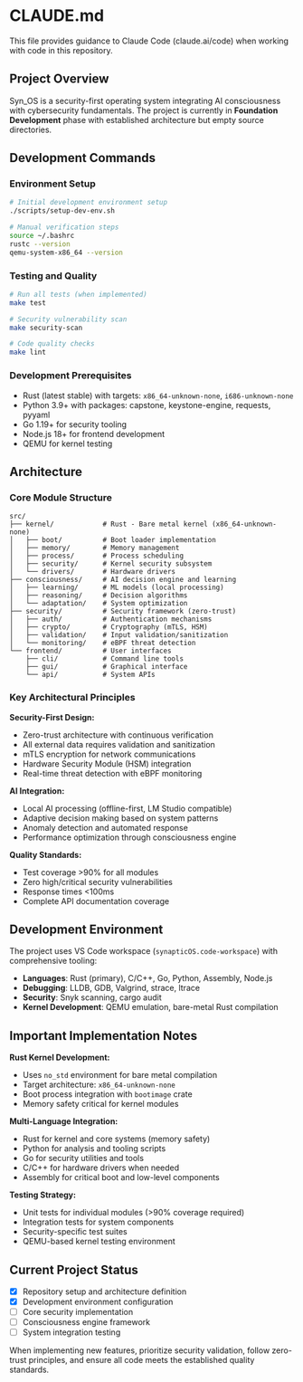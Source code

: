 # CLAUDE.md

This file provides guidance to Claude Code (claude.ai/code) when working with code in this repository.

## Project Overview

Syn_OS is a security-first operating system integrating AI consciousness with cybersecurity fundamentals. The project is currently in **Foundation Development** phase with established architecture but empty source directories.

## Development Commands

### Environment Setup
```bash
# Initial development environment setup
./scripts/setup-dev-env.sh

# Manual verification steps
source ~/.bashrc
rustc --version
qemu-system-x86_64 --version
```

### Testing and Quality
```bash
# Run all tests (when implemented)
make test

# Security vulnerability scan
make security-scan

# Code quality checks
make lint
```

### Development Prerequisites
- Rust (latest stable) with targets: `x86_64-unknown-none`, `i686-unknown-none`
- Python 3.9+ with packages: capstone, keystone-engine, requests, pyyaml
- Go 1.19+ for security tooling
- Node.js 18+ for frontend development
- QEMU for kernel testing

## Architecture

### Core Module Structure
```
src/
├── kernel/            # Rust - Bare metal kernel (x86_64-unknown-none)
│   ├── boot/          # Boot loader implementation
│   ├── memory/        # Memory management
│   ├── process/       # Process scheduling
│   ├── security/      # Kernel security subsystem
│   └── drivers/       # Hardware drivers
├── consciousness/     # AI decision engine and learning
│   ├── learning/      # ML models (local processing)
│   ├── reasoning/     # Decision algorithms
│   └── adaptation/    # System optimization
├── security/          # Security framework (zero-trust)
│   ├── auth/          # Authentication mechanisms
│   ├── crypto/        # Cryptography (mTLS, HSM)
│   ├── validation/    # Input validation/sanitization
│   └── monitoring/    # eBPF threat detection
└── frontend/          # User interfaces
    ├── cli/           # Command line tools
    ├── gui/           # Graphical interface
    └── api/           # System APIs
```

### Key Architectural Principles

**Security-First Design:**
- Zero-trust architecture with continuous verification
- All external data requires validation and sanitization
- mTLS encryption for network communications
- Hardware Security Module (HSM) integration
- Real-time threat detection with eBPF monitoring

**AI Integration:**
- Local AI processing (offline-first, LM Studio compatible)
- Adaptive decision making based on system patterns
- Anomaly detection and automated response
- Performance optimization through consciousness engine

**Quality Standards:**
- Test coverage >90% for all modules
- Zero high/critical security vulnerabilities
- Response times <100ms
- Complete API documentation coverage

## Development Environment

The project uses VS Code workspace (`synapticOS.code-workspace`) with comprehensive tooling:
- **Languages**: Rust (primary), C/C++, Go, Python, Assembly, Node.js
- **Debugging**: LLDB, GDB, Valgrind, strace, ltrace
- **Security**: Snyk scanning, cargo audit
- **Kernel Development**: QEMU emulation, bare-metal Rust compilation

## Important Implementation Notes

**Rust Kernel Development:**
- Uses `no_std` environment for bare metal compilation
- Target architecture: `x86_64-unknown-none`
- Boot process integration with `bootimage` crate
- Memory safety critical for kernel modules

**Multi-Language Integration:**
- Rust for kernel and core systems (memory safety)
- Python for analysis and tooling scripts
- Go for security utilities and tools
- C/C++ for hardware drivers when needed
- Assembly for critical boot and low-level components

**Testing Strategy:**
- Unit tests for individual modules (>90% coverage required)
- Integration tests for system components
- Security-specific test suites
- QEMU-based kernel testing environment

## Current Project Status

- [x] Repository setup and architecture definition
- [x] Development environment configuration
- [ ] Core security implementation
- [ ] Consciousness engine framework
- [ ] System integration testing

When implementing new features, prioritize security validation, follow zero-trust principles, and ensure all code meets the established quality standards.
